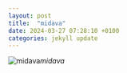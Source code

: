 ```yaml
---
layout: post
title:  "midava"
date: 2024-03-27 07:28:10 +0100
categories: jekyll update
---
```





![midava]()*midava*&nbsp;



[jekyll-docs]: https://jekyllrb.com/docs/home
[jekyll-gh]:   https://github.com/jekyll/jekyll
[jekyll-talk]: https://talk.jekyllrb.com/
